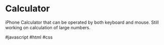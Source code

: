 # Calculator

iPhone Calculator that can be operated by both keyboard and mouse.
Still working on calculation of large numbers.

#javascript 
#html 
#css
